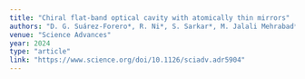 ```yaml
---
title: "Chiral flat-band optical cavity with atomically thin mirrors"
authors: "D. G. Suárez-Forero*, R. Ni*, S. Sarkar*, M. Jalali Mehrabad*, E. Mechtel, V. Simonyan, A. Grankin, K. Watanabe, T. Taniguchi, S. Park, et al."
venue: "Science Advances"
year: 2024
type: "article"
link: "https://www.science.org/doi/10.1126/sciadv.adr5904"
---
```

